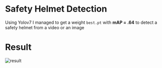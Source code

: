 # Safety Helmet Detection
Using Yolov7 I managed to get a weight `best.pt` with **mAP = .64** to detect a safety helmet from a video or an image

# Result
![result](result.png)

